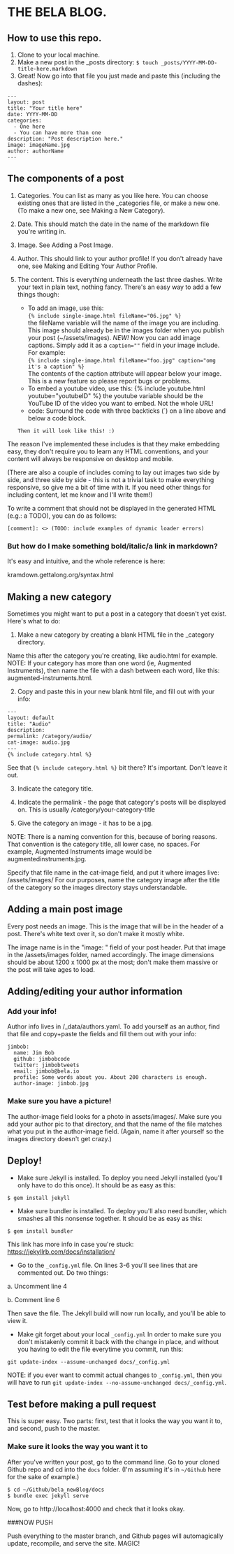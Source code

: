 # THE BELA BLOG.

## How to use this repo.

1. Clone to your local machine.
2. Make a new post in the _posts directory:
````$ touch _posts/YYYY-MM-DD-title-here.markdown````
3. Great! Now go into that file you just made and paste this (including the dashes):

````
---
layout: post
title: "Your title here"
date: YYYY-MM-DD
categories:
  - One here
  - You can have more than one 
description: "Post description here."
image: imageName.jpg
author: authorName
---
````
## The components of a post

1. Categories. You can list as many as you like here. You can choose existing ones that are listed in the _categories file, or make a new one. (To make a new one, see Making a New Category).
2. Date. This should match the date in the name of the markdown file you're writing in.
3. Image. See Adding a Post Image.
4. Author. This should link to your author profile! If you don't already have one, see Making and Editing Your Author Profile.
5. The content. This is everything underneath the last three dashes. Write your text in plain text, nothing fancy. There's an easy way to add a few things though:

    - To add an image, use this:  
    `{% include single-image.html fileName="06.jpg" %}`  
    the fileName variable will the name of the image you are including. This image should already be in the images folder when you publish your post (~/assets/images).
    *NEW!* Now you can add image captions. Simply add it as a ``caption=""`` field in your image include. For example:  
    `{% include single-image.html fileName="foo.jpg" caption="omg it's a caption" %}`  
    The contents of the caption attribute will appear below your image. This is a new feature so please report bugs or problems.
    - To embed a youtube video, use this:
    {% include youtube.html youtube="youtubeID" %} 
    the youtube variable should be the YouTube ID of the video you want to embed. Not the whole URL!
    - code: Surround the code with three backticks (`) on a line above and below a code block.
    ```
    Then it will look like this! :)
    ```
The reason I've implemented these includes is that they make embedding easy, they don't require you to learn any HTML conventions, and your content will always be responsive on desktop and mobile. 

(There are also a couple of includes coming to lay out images two side by side, and three side by side - this is not a trivial task to make everything responsive, so give me a bit of time with it. If you need other things for including content, let me know and I'll write them!) 

To write a comment that should not be displayed in the generated HTML (e.g.: a TODO), you can do as follows:

```
[comment]: <> (TODO: include examples of dynamic loader errors)
```

### But how do I make something bold/italic/a link in markdown?

It's easy and intuitive, and the whole reference is here:

kramdown.gettalong.org/syntax.html

## Making a new category

Sometimes you might want to put a post in a category that doesn't yet exist. Here's what to do:

1. Make a new category by creating a blank HTML file in the _category directory.

Name this after the category you're creating, like audio.html for example. 
NOTE: If your category has more than one word (ie, Augmented Instruments), then name the file with a dash between each word, like this:  augmented-instruments.html. 

2. Copy and paste this in your new blank html file, and fill out with your info:
````
---
layout: default
title: "Audio"
description:
permalink: /category/audio/
cat-image: audio.jpg
---
{% include category.html %}
````

See that ````{% include category.html %}```` bit there? It's important. Don't leave it out.

3. Indicate the category title. 

4. Indicate the permalink - the page that category's posts will be displayed on. This is usually /category/your-category-title

5. Give the category an image - it has to be a jpg.

NOTE: There is a naming convention for this, because of boring reasons. That convention is the category title, all lower case, no spaces. For example, Augmented Instruments image would be augmentedinstruments.jpg.

Specify that file name in the cat-image field, and put it where images live: /assets/images/ 
For our purposes, name the category image after the title of the category so the images directory stays understandable.

## Adding a main post image

Every post needs an image. This is the image that will be in the header of a post. There's white text over it, so don't make it mostly white. 

The image name is in the "image: " field of your post header. Put that image in the /assets/images folder, named accordingly. The image dimensions should be about 1200 x 1000 px at the most; don't make them massive or the post will take ages to load.

## Adding/editing your author information

### Add your info!

Author info lives in /_data/authors.yaml. To add yourself as an author, find that file and copy+paste the fields and fill them out with your info:

```
jimbob:
  name: Jim Bob
  github: jimbobcode
  twitter: jimbobtweets
  email: jimbob@bela.io
  profile: Some words about you. About 200 characters is enough.
  author-image: jimbob.jpg
```

### Make sure you have a picture!

The author-image field looks for a photo in assets/images/. Make sure you add your author pic to that directory, and that the name of the file matches what you put in the author-image field. (Again, name it after yourself so the images directory doesn't get crazy.)

## Deploy!

* Make sure Jekyll is installed.
To deploy you need Jekyll installed (you'll only have to do this once). It should be as easy as this:

````$ gem install jekyll````

* Make sure bundler is installed.
To deploy you'll also need bundler, which smashes all this nonsense together. It should be as easy as this:

````$ gem install bundler````

This link has more info in case you're stuck: https://jekyllrb.com/docs/installation/

* Go to the ````_config.yml```` file. On lines 3-6 you'll see lines that are commented out. Do two things:

a. Uncomment line 4 

b. Comment line 6 

Then save the file. The Jekyll build will now run locally, and you'll be able to view it.

* Make git forget about your local `_config.yml` 
In order to make sure you don't mistakenly commit it back with the change in place, and without you having to edit the file everytime you commit, run this:
```
git update-index --assume-unchanged docs/_config.yml
```
NOTE: if you ever want to commit actual changes to `_config.yml`, then you will have to run 
```git update-index --no-assume-unchanged docs/_config.yml```.

## Test before making a pull request 
This is super easy. Two parts: first, test that it looks the way you want it to, and second, push to the master.

### Make sure it looks the way you want it to 

After you've written your post, go to the command line. Go to your cloned Github repo and cd into the ````docs```` folder. (I'm assuming it's in ````~/Github```` here for the sake of example.) 

````
$ cd ~/Github/bela_newBlog/docs
$ bundle exec jekyll serve
````

Now, go to http://localhost:4000 and check that it looks okay. 

###NOW PUSH

Push everything to the master branch, and Github pages will automagically update, recompile, and serve the site. MAGIC!
